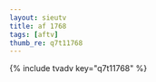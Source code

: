 ```yaml
--- 
layout: sieutv
title: af 1768
tags: [aftv]
thumb_re: q7t11768
---
```

{% include tvadv key="q7t11768" %} 
